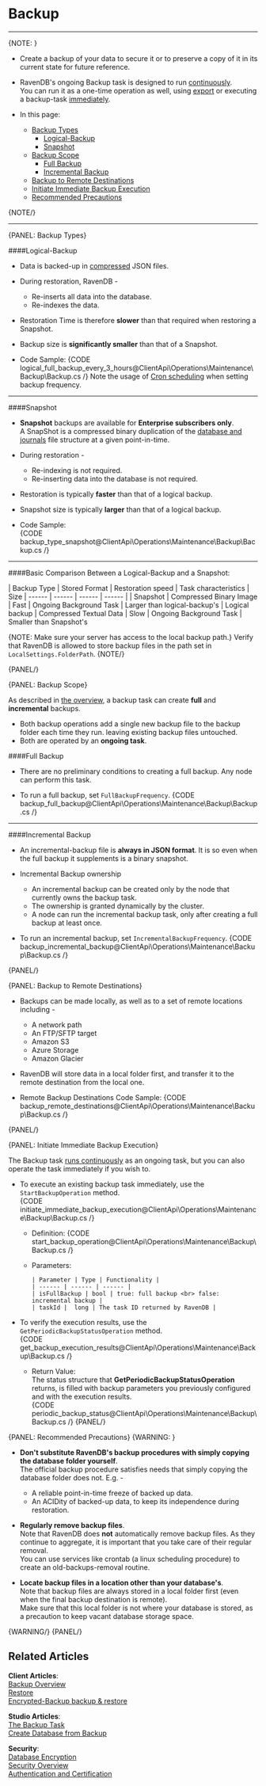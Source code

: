 ﻿# Backup
---

{NOTE: }

* Create a backup of your data to secure it or to preserve a copy of it in its current state for future reference.  

* RavenDB's ongoing Backup task is designed to run [continuously](../../../../server/ongoing-tasks/backup-overview#backup--restore-overview).  
  You can run it as a one-time operation as well, using [export](../../../../client-api/smuggler/what-is-smuggler#export) or executing a backup-task [immediately](../../../../client-api/operations/maintenance/backup/backup#initiate-immediate-backup-execution).  

* In this page:  
  * [Backup Types](../../../../client-api/operations/maintenance/backup/backup#backup-types)  
      * [Logical-Backup](../../../../client-api/operations/maintenance/backup/backup#logical-backup-or-simply-backup)  
      * [Snapshot](../../../../client-api/operations/maintenance/backup/backup#snapshot)  
  * [Backup Scope](../../../../client-api/operations/maintenance/backup/backup#backup-scope)  
      * [Full Backup](../../../../client-api/operations/maintenance/backup/backup#full-backup)  
      * [Incremental Backup](../../../../client-api/operations/maintenance/backup/backup#incremental-backup)  
  * [Backup to Remote Destinations](../../../../client-api/operations/maintenance/backup/backup#backup-to-remote-destinations)  
  * [Initiate Immediate Backup Execution](../../../../client-api/operations/maintenance/backup/backup#initiate-immediate-backup-execution)  
  * [Recommended Precautions](../../../../client-api/operations/maintenance/backup/backup#recommended-precautions)  

{NOTE/}

---

{PANEL: Backup Types}

####Logical-Backup  

* Data is backed-up in [compressed](../../../../server/ongoing-tasks/backup-overview#compression) JSON files.  

* During restoration, RavenDB -  
   * Re-inserts all data into the database.  
   * Re-indexes the data.  

* Restoration Time is therefore **slower** than that required when restoring a Snapshot.  

* Backup size is **significantly smaller** than that of a Snapshot.

* Code Sample:
  {CODE logical_full_backup_every_3_hours@ClientApi\Operations\Maintenance\Backup\Backup.cs /}
  Note the usage of [Cron scheduling](https://en.wikipedia.org/wiki/Cron) when setting backup frequency.  

---

####Snapshot

* **Snapshot** backups are available for **Enterprise subscribers only**.  
    A SnapShot is a compressed binary duplication of the [database and journals](../../../../server/storage/directory-structure#storage--directory-structure) file structure at a given point-in-time.  

* During restoration -
   * Re-indexing is not required.  
   * Re-inserting data into the database is not required.  

* Restoration is typically **faster** than that of a logical backup.  

* Snapshot size is typically **larger** than that of a logical backup.  

* Code Sample:  
  {CODE backup_type_snapshot@ClientApi\Operations\Maintenance\Backup\Backup.cs /}

---

####Basic Comparison Between a Logical-Backup and a Snapshot:

  | Backup Type | Stored Format | Restoration speed | Task characteristics | Size
  | ------ | ------ | ------ | ------ |
  | Snapshot | Compressed Binary Image | Fast | Ongoing Background Task | Larger than logical-backup's
  | Logical backup |  Compressed Textual Data | Slow | Ongoing Background Task | Smaller than Snapshot's

{NOTE: Make sure your server has access to the local backup path.}
Verify that RavenDB is allowed to store backup files in the path set in `LocalSettings.FolderPath`.
{NOTE/}



{PANEL/}

{PANEL: Backup Scope}

As described in [the overview](../../../../server/ongoing-tasks/backup-overview#backing-up-and-restoring-a-database), a backup task can create **full** and **incremental** backups.  

* Both backup operations add a single new backup file to the backup folder each time they run. leaving existing backup files untouched.  
* Both are operated by an **ongoing task**.  

####Full Backup

* There are no preliminary conditions to creating a full backup. Any node can perform this task.  

* To run a full backup, set `FullBackupFrequency`.
  {CODE backup_full_backup@ClientApi\Operations\Maintenance\Backup\Backup.cs /}

---

####Incremental Backup

* An incremental-backup file is **always in JSON format**. 
  It is so even when the full backup it supplements is a binary snapshot.  
* Incremental Backup ownership
   * An incremental backup can be created only by the node that currently owns the backup task.  
   * The ownership is granted dynamically by the cluster.  
   * A node can run the incremental backup task, only after creating a full backup at least once.  

* To run an incremental backup, set `IncrementalBackupFrequency`.
  {CODE backup_incremental_backup@ClientApi\Operations\Maintenance\Backup\Backup.cs /}

{PANEL/}

{PANEL: Backup to Remote Destinations}

* Backups can be made locally, as well as to a set of remote locations including -  
   * A network path
   * An FTP/SFTP target
   * Amazon S3 
   * Azure Storage 
   * Amazon Glacier 

* RavenDB will store data in a local folder first, and transfer it to the remote destination from the local one.  

* Remote Backup Destinations Code Sample:
  {CODE backup_remote_destinations@ClientApi\Operations\Maintenance\Backup\Backup.cs /}

{PANEL/}


{PANEL: Initiate Immediate Backup Execution}

The Backup task [runs continuously](../../../../server/ongoing-tasks/backup-overview#backup--restore-overview) as an ongoing task, but you can also operate the task immediately if you wish to.  

* To execute an existing backup task immediately, use the `StartBackupOperation` method.  
   {CODE initiate_immediate_backup_execution@ClientApi\Operations\Maintenance\Backup\Backup.cs /}

  * Definition:
    {CODE start_backup_operation@ClientApi\Operations\Maintenance\Backup\Backup.cs /}

  * Parameters:
    
        | Parameter | Type | Functionality |
        | ------ | ------ | ------ |
        | isFullBackup | bool | true: full backup <br> false: incremental backup |
        | taskId |  long | The task ID returned by RavenDB |


* To verify the execution results, use the `GetPeriodicBackupStatusOperation` method.  
  {CODE get_backup_execution_results@ClientApi\Operations\Maintenance\Backup\Backup.cs /}
   * Return Value:  
     The status structure that **GetPeriodicBackupStatusOperation** returns, is filled with backup parameters you previously configured and with the execution results.  
     {CODE periodic_backup_status@ClientApi\Operations\Maintenance\Backup\Backup.cs /}
{PANEL/}

{PANEL: Recommended Precautions}
{WARNING: }

* **Don't substitute RavenDB's backup procedures with simply copying the database folder yourself**.  
  The official backup procedure satisfies needs that simply copying the database folder does not. E.g. -  
   * A reliable point-in-time freeze of backed up data.  
   * An ACIDity of backed-up data, to keep its independence during restoration.  
     
* **Regularly remove backup files**.  
  Note that RavenDB does **not** automatically remove backup files. As they continue to aggregate, it is important that you take care of their regular removal.  
  You can use services like crontab (a linux scheduling procedure) to create an old-backups-removal routine.  

* **Locate backup files in a location other than your database's**.  
  Note that backup files are always stored in a local folder first (even when the final backup destination is remote).  
  Make sure that this local folder is not where your database is stored, as a precaution to keep vacant database storage space.  
     
{WARNING/}
{PANEL/}

## Related Articles  

**Client Articles**:  
[Backup Overview](../../../../server/ongoing-tasks/backup-overview)  
[Restore](../../../../client-api/operations/maintenance/backup/restore)  
[Encrypted-Backup backup & restore](../../../../client-api/operations/maintenance/backup/encrypted-backup)  

**Studio Articles**:  
[The Backup Task](../../../../studio/database/tasks/ongoing-tasks/backup-task)  
[Create Database from Backup](../../../../studio/server/databases/create-new-database/from-backup)  

**Security**:  
[Database Encryption](../../../../server/security/encryption/database-encryption)  
[Security Overview](../../../../server/security/overview)  
[Authentication and Certification](../../../../server/security/authentication/certificate-configuration)  


